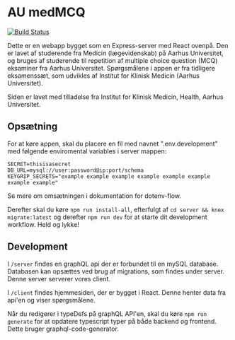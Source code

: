 # AU medMCQ

[![Build Status](https://travis-ci.org/thomasjensen1194/medmcq.svg?branch=master)](https://travis-ci.org/thomasjensen1194/medmcq)

Dette er en webapp bygget som en Express-server med React ovenpå. Den er lavet af studerende fra Medicin (lægevidenskab) på Aarhus Universitet, og bruges af studerende til repetition af multiple choice question (MCQ) eksaminer fra Aarhus Universitet. Spørgsmålene i appen er fra tidligere eksamenssæt, som udvikles af Institut for Klinisk Medicin (Aarhus Universitet).

Siden er lavet med tilladelse fra Institut for Klinisk Medicin, Health, Aarhus Universitet.

## Opsætning

For at køre appen, skal du placere en fil med navnet ".env.development" med følgende enviromental variables i server mappen:

```
SECRET=thisisasecret
DB_URL=mysql://user:password@ip:port/schema
KEYGRIP_SECRETS="example example example example example example example example"
```

Se mere om omsætningen i dokumentation for dotenv-flow.
  
Derefter skal du køre `npm run install-all`, efterfulgt af `cd server && knex migrate:latest` og derefter `npm run dev` for at starte dit development workflow. Held og lykke!

## Development

I `/server` findes en graphQL api der er forbundet til en mySQL database. Databasen kan opsættes ved brug af migrations, som findes under server. Denne server serverer vores client.

I `/client` findes hjemmesiden, der er bygget i React. Denne henter data fra api'en og viser spørgsmålene.

Når du redigerer i typeDefs på graphQL API'en, skal du køre `npm run generate` for at opdatere typescript typer på både backend og frontend. Dette bruger graphql-code-generator.
